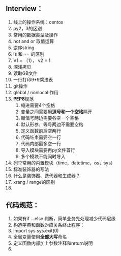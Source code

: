 ## Interview：

1. 线上的操作系统：centos
2. py2，3的区别
3. 常用的数据类型及操作
4. not and or 取值运算
5. 逆序string
6. is 和 == 的区别
7. V1 = （1）， v2 = 1
8. 深浅拷贝
9. 读取GB文件
10. 一行打印9*9乘法表
11. git操作
12. global / nonlocal 作用
13. **PEP8**规范
    1. 缩进需要4个空格
    2. 变量之间需要用**逗号和一个空格**隔开
    3. 赋值号两边需要各空一个空格
    4. 默认形参，等号两边不需要空格
    5. 定义函数前后空两行
    6. 代码结束需要空一行
    7. 代码内部最多空一行
    8. 导入模块需要再py文件首行
    9. 多个模块不能同时导入
14. 列举常用的内置模块（time，datetime，os，sys）
15. 标准装饰器的写法
16. 什么是装饰器、迭代器和生成器？
17. xrang / range的区别
18. 







## 代码规范：

1. 如果有if …else 判断，简单业务先处理减少代码层级
2. 构造字典和函数对应关系终止程序：
3. import sys      sys.exit(0)
5. 全局变量使用**全部大写**命名
6. 定义函数内部加上参数注释和return说明
6. 

